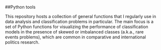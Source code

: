##Python tools

This repository hosts a collection of general functions that I regularly use in data analysis and classification problems in particular. The main focus is a set of Python functions for visualizing the performance of classification models in the presence of skewed or imbalanced classes (a.k.a., rare events problems), which are common in comparative and international politics research. 
